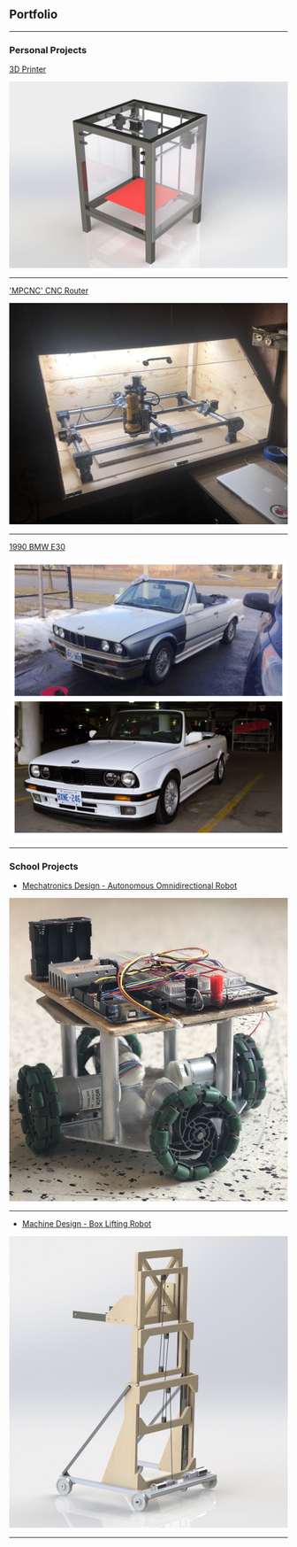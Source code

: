 ## Portfolio

---

### Personal Projects 

[3D Printer](/sample_page)

[<img src="images/Render.JPG?raw=true"/>](/sample_page)

---

['MPCNC' CNC Router](/CNC)

[<img src="images/IMG_3746.JPG?raw=true"/>](/CNC)

---
[1990 BMW E30](/E30)

[<img src="images/IMG_9376.JPG?raw=true"/>](/E30)

---

### School Projects

- [Mechatronics Design - Autonomous Omnidirectional Robot](http://example.com/)

<img src="images/IMG_2974.jpg?raw=true"/>

---
- [Machine Design - Box Lifting Robot](http://example.com/)

<img src="images/Render w pulley 2.JPG?raw=true"/>


---





